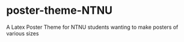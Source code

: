 # poster-theme-NTNU
A Latex Poster Theme for NTNU students wanting to make posters of various sizes
